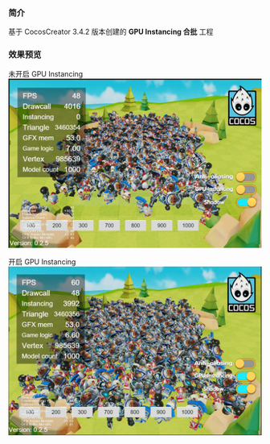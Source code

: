 ### 简介

基于 CocosCreator 3.4.2 版本创建的 **GPU Instancing 合批** 工程

### 效果预览
未开启 GPU Instancing
![image](../../image/202204/2022042801.png)

开启 GPU Instancing
![image](../../image/202204/2022042802.png)